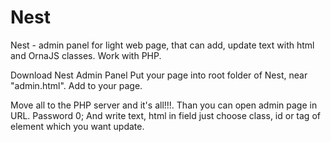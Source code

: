 # Nest

Nest - admin panel for light web page, that can add, update text with html and OrnaJS classes. Work with PHP.

Download Nest Admin Panel
Put your page into root folder of Nest, near "admin.html".
Add to your page.
   <script src="system/js/nest.js"></script> 
Move all to the PHP server and it's all!!!.
Than you can open admin page in URL.
Password 0;
And write text, html in field just choose class, id or tag of element which you want update.



